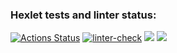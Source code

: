 ### Hexlet tests and linter status:
[![Actions Status](https://github.com/Romzik-Peperomzik/frontend-project-lvl2/workflows/hexlet-check/badge.svg)](https://github.com/Romzik-Peperomzik/frontend-project-lvl2/actions)
[![linter-check](https://github.com/Romzik-Peperomzik/frontend-project-lvl2/actions/workflows/linter-check.yml/badge.svg)](https://github.com/Romzik-Peperomzik/frontend-project-lvl2/actions/workflows/linter-check.yml)
<a href="https://codeclimate.com/github/Romzik-Peperomzik/frontend-project-lvl2/maintainability"><img src="https://api.codeclimate.com/v1/badges/55f4130ef8ae96ee734f/maintainability" /></a>
<a href="https://codeclimate.com/github/Romzik-Peperomzik/frontend-project-lvl2/test_coverage"><img src="https://api.codeclimate.com/v1/badges/55f4130ef8ae96ee734f/test_coverage" /></a>
